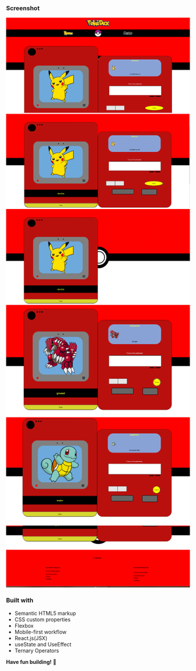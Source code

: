 ### Screenshot

![](./src/screenshots/Screenshot1.png)
![](./src/screenshots/Screenshot2.png)
![](./src/screenshots/Screenshot3.png)
![](./src/screenshots/Screenshot4.png)
![](./src/screenshots/Screenshot5.png)
![](./src/screenshots/Screenshot6.png)



### Built with

- Semantic HTML5 markup
- CSS custom properties
- Flexbox
- Mobile-first workflow
- React.js(JSX)
- useState and UseEffect
- Ternary Operators









**Have fun building!** 🚀